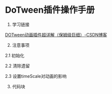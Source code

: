 # DoTween插件操作手册

1. 学习链接

[DOTween动画插件超详解（保姆级巨细）-CSDN博客](https://blog.csdn.net/xks18232047575/article/details/143219657)

2.  注意事项

   2.1 初始化

   2.2 清除遗留

   2.3 设置timeScale对动画的影响

3. 代码块

